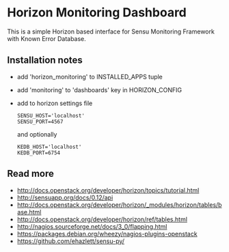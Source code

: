 
# Horizon Monitoring Dashboard

This is a simple Horizon based interface for Sensu Monitoring Framework with Known Error Database.

## Installation notes

* add 'horizon_monitoring' to INSTALLED_APPS tuple
* add 'monitoring' to 'dashboards' key in HORIZON_CONFIG
* add to horizon settings file
 
      SENSU_HOST='localhost'
      SENSU_PORT=4567

  and optionally

      KEDB_HOST='localhost'
      KEDB_PORT=6754

## Read more

* http://docs.openstack.org/developer/horizon/topics/tutorial.html
* http://sensuapp.org/docs/0.12/api
* http://docs.openstack.org/developer/horizon/_modules/horizon/tables/base.html
* http://docs.openstack.org/developer/horizon/ref/tables.html
* http://nagios.sourceforge.net/docs/3_0/flapping.html
* https://packages.debian.org/wheezy/nagios-plugins-openstack
* https://github.com/ehazlett/sensu-py/